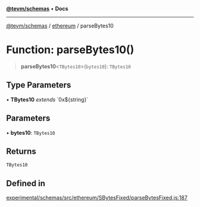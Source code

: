[**@tevm/schemas**](../../README.md) • **Docs**

***

[@tevm/schemas](../../modules.md) / [ethereum](../README.md) / parseBytes10

# Function: parseBytes10()

> **parseBytes10**\<`TBytes10`\>(`bytes10`): `TBytes10`

## Type Parameters

• **TBytes10** *extends* \`0x$\{string\}\`

## Parameters

• **bytes10**: `TBytes10`

## Returns

`TBytes10`

## Defined in

[experimental/schemas/src/ethereum/SBytesFixed/parseBytesFixed.js:187](https://github.com/evmts/tevm-monorepo/blob/main/experimental/schemas/src/ethereum/SBytesFixed/parseBytesFixed.js#L187)
